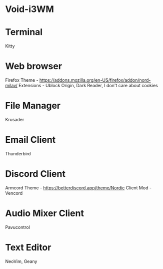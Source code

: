 # Void-i3WM

# Terminal
Kitty

# Web browser
Firefox
Theme - https://addons.mozilla.org/en-US/firefox/addon/nord-milav/
Extensions - Ublock Origin, Dark Reader, I don't care about cookies

# File Manager 
Krusader

# Email Client
Thunderbird

# Discord Client
Armcord
Theme - https://betterdiscord.app/theme/Nordic
Client Mod - Vencord

# Audio Mixer Client
Pavucontrol

# Text Editor
NeoVim, Geany
